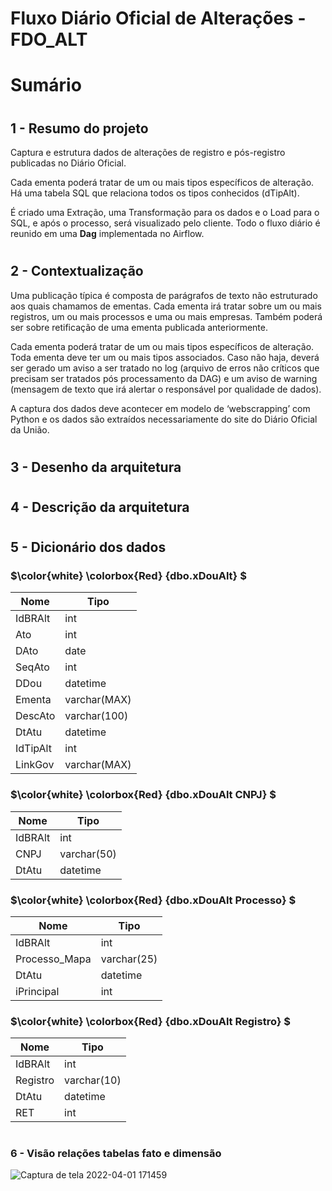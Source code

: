 # Fluxo Diário Oficial de Alterações - FDO_ALT
# Sumário
#
## 1 - Resumo do projeto
Captura e estrutura dados de alterações de registro e pós-registro publicadas no Diário Oficial.

Cada ementa poderá tratar de um ou mais tipos específicos de alteração. Há uma tabela SQL que relaciona todos os tipos conhecidos (dTipAlt).

É criado uma Extração, uma Transformação para os dados e o Load para o SQL, e após o processo, será visualizado pelo cliente. Todo o fluxo diário é reunido em uma **Dag** implementada no Airflow.
#
## 2 - Contextualização 
Uma publicação típica é composta de parágrafos de texto não estruturado aos quais chamamos de ementas. Cada ementa irá tratar sobre um ou mais registros, um ou mais processos e uma ou mais empresas. Também poderá ser sobre retificação de uma ementa publicada anteriormente.

Cada ementa poderá tratar de um ou mais tipos específicos de alteração. Toda ementa deve ter um ou mais tipos associados. Caso não haja, deverá ser gerado um aviso a ser tratado no log (arquivo de erros não críticos que precisam ser tratados pós processamento da DAG) e um aviso de warning (mensagem de texto que irá alertar o responsável por qualidade de dados).

A captura dos dados deve acontecer em modelo de ‘webscrapping’ com Python e os dados são extraídos necessariamente do site do Diário Oficial da União.
#
## 3 - Desenho da arquitetura
#
## 4 - Descrição da arquitetura
#
## 5 - Dicionário dos dados
### $\color{white} \colorbox{Red} {dbo.xDouAlt} $
| Nome  | Tipo |
|-------|------|
| IdBRAlt  | int |
| Ato | int |
| DAto | date |
| SeqAto | int |
| DDou | datetime |
| Ementa | varchar(MAX) |
| DescAto | varchar(100) |
| DtAtu | datetime |
| IdTipAlt | int |
| LinkGov | varchar(MAX) |

### $\color{white} \colorbox{Red} {dbo.xDouAlt CNPJ} $
| Nome  | Tipo |
|-------|------|
| IdBRAlt  | int |
| CNPJ  | varchar(50) |
| DtAtu  | datetime |

### $\color{white} \colorbox{Red} {dbo.xDouAlt Processo} $
| Nome  | Tipo |
|-------|------|
| IdBRAlt  | int |
| Processo_Mapa | varchar(25) |
| DtAtu | datetime |
| iPrincipal | int |

### $\color{white} \colorbox{Red} {dbo.xDouAlt Registro} $
| Nome  | Tipo |
|-------|------|
| IdBRAlt  | int |
| Registro | varchar(10) |
| DtAtu | datetime |
| RET | int |
#
### 6 - Visão relações tabelas fato e dimensão
![Captura de tela 2022-04-01 171459](https://github.com/AnnaTerceiro/documentacao_teste/issues/1#issue-1430506832)
